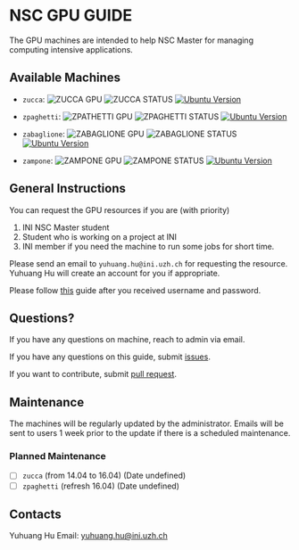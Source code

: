 # NSC GPU GUIDE

The GPU machines are intended to help NSC Master for managing computing
intensive applications.

## Available Machines
+ `zucca`: ![ZUCCA GPU](https://img.shields.io/badge/GPU-TITAN%20X-%23ff0090.svg) ![ZUCCA STATUS](https://img.shields.io/badge/STATUS-ON-brightgreen.svg) [![Ubuntu Version](https://img.shields.io/badge/Ubuntu%20Server-14.04-yellowgreen.svg)](https://launchpad.net/ubuntu/+mirror/releases.ubuntu.csg.uzh.ch-releases)

+ `zpaghetti`: ![ZPATHETTI GPU](https://img.shields.io/badge/GPU-TITAN%20X-%23ff0090.svg) 
![ZPAGHETTI STATUS](https://img.shields.io/badge/STATUS-ON-brightgreen.svg) [![Ubuntu Version](https://img.shields.io/badge/Ubuntu%20Server-16.04-yellowgreen.svg)](https://launchpad.net/ubuntu/+mirror/releases.ubuntu.csg.uzh.ch-releases)

+ `zabaglione`: ![ZABAGLIONE GPU](https://img.shields.io/badge/GPU-GTX%201080-%23ff0090.svg) ![ZABAGLIONE STATUS](https://img.shields.io/badge/STATUS-ON-brightgreen.svg) [![Ubuntu Version](https://img.shields.io/badge/Ubuntu%20Server-16.04-yellowgreen.svg)](https://launchpad.net/ubuntu/+mirror/releases.ubuntu.csg.uzh.ch-releases)

+ `zampone`: ![ZAMPONE GPU](https://img.shields.io/badge/GPU-GTX%201080-%23ff0090.svg) ![ZAMPONE STATUS](https://img.shields.io/badge/STATUS-ON-brightgreen.svg) [![Ubuntu Version](https://img.shields.io/badge/Ubuntu%20Server-16.04-yellowgreen.svg)](https://launchpad.net/ubuntu/+mirror/releases.ubuntu.csg.uzh.ch-releases)


## General Instructions

You can request the GPU resources if you are (with priority)

1. INI NSC Master student
2. Student who is working on a project at INI
3. INI member if you need the machine to run some jobs for short time.

Please send an email to `yuhuang.hu@ini.uzh.ch` for requesting the resource.
Yuhuang Hu will create an account for you if appropriate.

Please follow [this](./User-Guide.md) guide after you received username and password.

## Questions?

If you have any questions on machine, reach to admin via email.

If you have any questions on this guide, submit [issues](https://github.com/duguyue100/NSC-GPU-GUIDE/issues).

If you want to contribute, submit [pull request](https://github.com/duguyue100/NSC-GPU-GUIDE/pulls).

## Maintenance

The machines will be regularly updated by the administrator.
Emails will be sent to users 1 week prior to the update if there is a scheduled
maintenance.

### Planned Maintenance

+ [ ] `zucca` (from 14.04 to 16.04) (Date undefined)
+ [ ] `zpaghetti` (refresh 16.04) (Date undefined)

## Contacts

Yuhuang Hu
Email: yuhuang.hu@ini.uzh.ch
